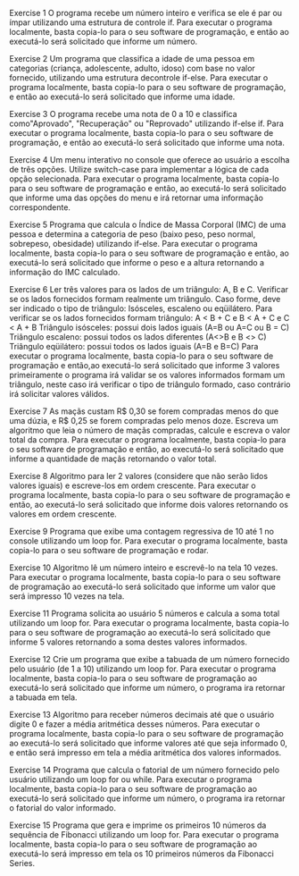 Exercise 1
O programa recebe um número inteiro e verifica se ele é par ou ímpar utilizando uma estrutura de controle if.
Para executar o programa localmente, basta copia-lo para o seu software de programação,
e então ao executá-lo será solicitado que informe um número.

Exercise 2 
Um programa que classifica a idade de uma pessoa em categorias (criança, adolescente, adulto, idoso) 
com base no valor fornecido, utilizando uma estrutura decontrole if-else.
Para executar o programa localmente, basta copia-lo para o seu software de programação,
e então ao executá-lo será solicitado que informe uma idade.

Exercise 3
O programa recebe uma nota de 0 a 10 e classifica como"Aprovado", "Recuperação"
ou "Reprovado" utilizando if-else if.
Para executar o programa localmente, basta copia-lo para o seu software de programação,
e então ao executá-lo será solicitado que informe uma nota.

Exercise 4
Um menu interativo no console que oferece ao usuário a escolha de três opções.
Utilize switch-case para implementar a lógica de cada opção selecionada.
Para executar o programa localmente, basta copia-lo para o seu software de programação e então,
ao executá-lo será solicitado que informe uma das opções do menu e irá retornar uma informação correspondente.

Exercise 5
Programa que calcula o Índice de Massa Corporal (IMC) de uma pessoa e determina a categoria de peso 
(baixo peso, peso normal, sobrepeso, obesidade) utilizando if-else.
Para executar o programa localmente, basta copia-lo para o seu software de programação e então,
ao executá-lo será solicitado que informe o peso e a altura retornando a informação do IMC calculado.

Exercise 6 
Ler três valores para os lados de um triângulo: A, B e C. Verificar se os lados fornecidos formam realmente um 
triângulo. Caso forme, deve ser indicado o tipo de triângulo:
Isósceles, escaleno ou eqüilátero.
Para verificar se os lados fornecidos formam triângulo: A < B + C e B < A + C e C < A + B
Triângulo isósceles: possui dois lados iguais (A=B ou A=C ou B = C)
Triângulo escaleno: possui todos os lados diferentes (A<>B e B <> C)
Triângulo eqüilátero: possui todos os lados iguais (A=B e B=C)
Para executar o programa localmente, basta copia-lo para o seu software de programação e então,ao executá-lo 
será solicitado que informe 3 valores primeiramente o programa irá validar se os valores informados formam um triângulo,
neste caso irá verificar o tipo de triângulo formado, caso contrário irá solicitar valores válidos.

Exercise 7
As maçãs custam R$ 0,30 se forem compradas menos do que uma dúzia, e R$ 0,25 se forem compradas pelo menos doze. 
Escreva um algoritmo que leia o número de maçãs compradas, calcule e escreva o valor total da compra.
Para executar o programa localmente, basta copia-lo para o seu software de programação e então,
ao executá-lo será solicitado que informe a quantidade de maçãs retornando o valor total.

Exercise 8
Algoritmo para ler 2 valores (considere que não serão lidos valores iguais) e escreve-los em ordem crescente.
Para executar o programa localmente, basta copia-lo para o seu software de programação e então,
ao executá-lo será solicitado que informe dois valores retornando os valores em ordem crescente.

Exercise 9
Programa que exibe uma contagem regressiva de 10 até 1 no console utilizando um loop for.
Para executar o programa localmente, basta copia-lo para o seu software de programação e rodar.

Exercise 10
Algoritmo lê um número inteiro e escrevê-lo na tela 10 vezes.
Para executar o programa localmente, basta copia-lo para o seu software de programação ao executá-lo 
será solicitado que informe um valor que será impresso 10 vezes na tela.

Exercise 11
Programa solicita ao usuário 5 números e calcula a soma total utilizando um loop for.
Para executar o programa localmente, basta copia-lo para o seu software de programação ao executá-lo 
será solicitado que informe 5 valores retornando a soma destes valores informados.

Exercise 12
Crie um programa que exibe a tabuada de um número fornecido pelo usuário (de 1 a 10) utilizando um loop for.
Para executar o programa localmente, basta copia-lo para o seu software de programação ao executá-lo 
será solicitado que informe um número, o programa ira retornar a tabuada em tela.

Exercise 13
Algoritmo para receber números decimais até que o usuário digite 0 e fazer a média aritmética desses números.
Para executar o programa localmente, basta copia-lo para o seu software de programação ao executá-lo será solicitado
que informe valores até que seja informado 0, e então será impresso em tela a média aritmética dos valores informados.

Exercise 14
Programa que calcula o fatorial de um número fornecido pelo usuário utilizando um loop for ou while.
Para executar o programa localmente, basta copia-lo para o seu software de programação ao executá-lo 
será solicitado que informe um número, o programa ira retornar o fatorial do valor informado.

Exercise 15
Programa que gera e imprime os primeiros 10 números da sequência de Fibonacci utilizando um loop for.
Para executar o programa localmente, basta copia-lo para o seu software de programação ao executá-lo 
será impresso em tela os 10 primeiros números da Fibonacci Series.

